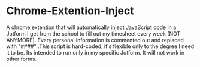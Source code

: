 # Chrome-Extention-Inject
A chrome extention that will automatically inject JavaScript code in a Jotform I get from the school to fill out my timesheet every week (NOT ANYMORE).
Every personal information is commented out and replaced with "####" .This script is hard-coded, it's flexible only to the degree I need it to be.
Its intended to run only in my specific Jotform. It will not work in other forms. 
